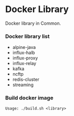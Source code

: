 # Docker Library

Docker library in Common.

### Docker library list

- alpine-java
- influx-halb
- influx-proxy
- influx-relay
- kafka
- ncftp
- redis-cluster
- streaming

### Build docker image

    Usage: ./build.sh <library>
